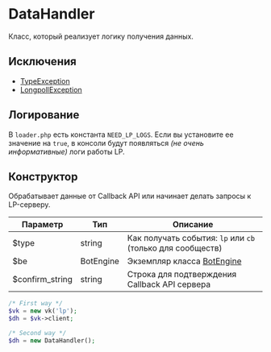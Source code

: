 # DataHandler
Класс, который реализует логику получения данных.

## Исключения
* [TypeException](exceptions.md#type)
* [LongpollException](exceptions.md#lp)

## Логирование
В `loader.php` есть константа `NEED_LP_LOGS`. Если вы установите ее значение на `true`, в консоли будут появляться _(не очень информативные)_ логи работы LP.

## Конструктор
Обрабатывает данные от Callback API или начинает делать запросы к LP-серверу.

| Параметр        | Тип       | Описание                                                   |
|-----------------|-----------|------------------------------------------------------------|
| $type           | string    | Как получать события: `lp` или `cb` (только для сообществ) |
| $be             | BotEngine | Экземпляр класса [BotEngine](botengine.md)                 |
| $confirm_string | string    | Строка для подтверждения Callback API сервера              |

```php
/* First way */
$vk = new vk('lp');
$dh = $vk->client;

/* Second way */
$dh = new DataHandler();
```